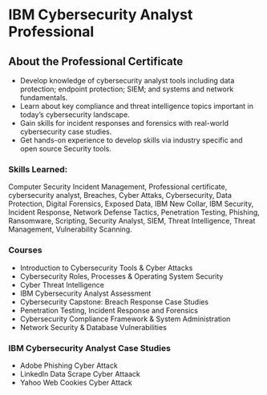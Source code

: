 # IBM Cybersecurity Analyst Professional

## About the Professional Certificate
  - Develop knowledge of cybersecurity analyst tools including data protection; endpoint protection; SIEM; and systems and network fundamentals. 
  - Learn about key compliance and threat intelligence topics important in today’s cybersecurity landscape.
  - Gain skills for incident responses and forensics with real-world cybersecurity case studies.
  - Get hands-on experience to develop skills via industry specific and open source Security tools.
  
### Skills Learned: 

Computer Security Incident Management, Professional certificate, cybersecurity analyst, Breaches, Cyber Attaks, Cybersecurity, Data Protection, Digital Forensics, Exposed Data, IBM New Collar, IBM Security, Incident Response, Network Defense Tactics, Penetration Testing, Phishing, Ransomware, Scripting, Security Analyst, SIEM, Threat Intelligence, Threat Management, Vulnerability Scanning.

### Courses
  - Introduction to Cybersecurity Tools & Cyber Attacks
  - Cybersecurity Roles, Processes & Operating System Security
  - Cyber Threat Intelligence
  - IBM Cybersecurity Analyst Assessment
  - Cybersecurity Capstone: Breach Response Case Studies
  - Penetration Testing, Incident Response and Forensics
  - Cybersecurity Compliance Framework & System Administration
  - Network Security & Database Vulnerabilities

### IBM Cybersecurity Analyst Case Studies
- Adobe Phishing Cyber Attack
- LinkedIn Data Scrape Cyber Attaack
- Yahoo Web Cookies Cyber Attack
